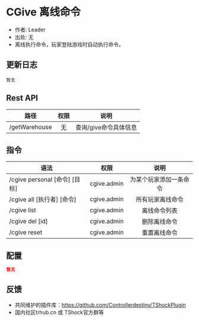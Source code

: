 # CGive 离线命令

- 作者: Leader
- 出处: 无
- 离线执行命令，玩家登陆游戏时自动执行命令。

## 更新日志

```
暂无
```

## Rest API

| 路径          | 权限 |     说明     |
| ------------- | :--: | :----------: |
| /getWarehouse |  无  | 查询/give命令具体信息 |

## 指令

| 语法                          |    权限     |          说明          |
| ----------------------------- | :---------: | :--------------------: |
| /cgive personal [命令] [目标] | cgive.admin | 为某个玩家添加一条命令 |
| /cgive all [执行者] [命令]    | cgive.admin |    所有玩家离线命令    |
| /cgive list                   | cgive.admin |      离线命令列表      |
| /cgive del [id]               | cgive.admin |      删除离线命令      |
| /cgive reset                  | cgive.admin |      重置离线命令      |

## 配置

```json
暂无
```
## 反馈
- 共同维护的插件库：https://github.com/Controllerdestiny/TShockPlugin
- 国内社区trhub.cn 或 TShock官方群等